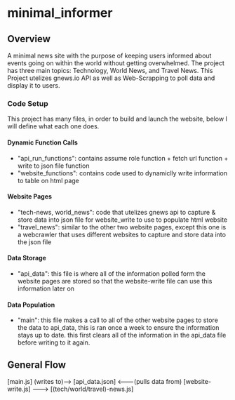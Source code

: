 # minimal_informer

## Overview
A minimal news site with the purpose of keeping users informed about events going on within the world without getting overwhelmed.
The project has three main topics: Technology, World News, and Travel News.
This Project utelizes gnews.io API as well as Web-Scrapping to poll data and display it to users.
### Code Setup
This project has many files, in order to build and launch the website, below I will define what each one does.
#### Dynamic Function Calls
- "api_run_functions":  contains assume role function + fetch url function + write to json file function
- "website_functions": contains code used to dynamiclly write information to table on html page
#### Website Pages
- "tech-news, world_news": code that utelizes gnews api to capture & store data into json file for website_write to use to populate html website 
- "travel_news": similar to the other two website pages, except this one is a webcrawler that uses different websites to capture and store data into the json file
#### Data Storage
- "api_data": this file is where all of the information polled form the website pages are stored so that the website-write file can use this information later on
#### Data Population
- "main": this file makes a call to all of the other website pages to store the data to api_data, this is ran once a week to ensure the information stays up to date. this first clears all of the information in the api_data file before writing to it again.
## General Flow
[main.js] (writes to)--> [api_data.json] <---(pulls data from) [website-write.js] ---> [(tech/world/travel)-news.js]
